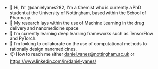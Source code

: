 - 👋 Hi, I’m @danielyanes282, I'm a Chemist who is currently a PhD student at the University of Nottingham, based within the School of Pharmacy.  
- 👀 My research lays within the use of Machine Learning in the drug delivery and nanomedicine space.  
- 🌱 I’m currently learning deep learning frameworks such as TensorFlow and PyTorch.  
- 💞️ I’m looking to collaborate on the use of computational methods to rationally design nanomedicines.  
- 📫 How to reach me either daniel.yanes@nottingham.ac.uk or https://www.linkedin.com/in/daniel-yanes/

<!---
danielyanes282/danielyanes282 is a ✨ special ✨ repository because its `README.md` (this file) appears on your GitHub profile.
You can click the Preview link to take a look at your changes.
--->
